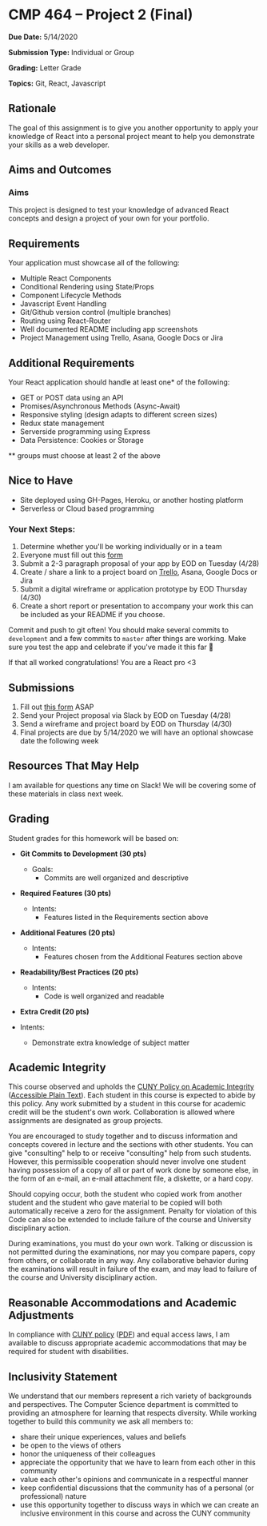 # CMP 464 – Project 2 (Final)

**Due Date:** 5/14/2020

**Submission Type:** Individual or Group

**Grading:** Letter Grade

**Topics:** Git, React, Javascript

## Rationale

The goal of this assignment is to give you another opportunity to apply your knowledge of React into a personal project meant to help you demonstrate your skills as a web developer. 

## Aims and Outcomes 
### Aims

This project is designed to test your knowledge of advanced React concepts and design a project of your own for your portfolio.

## Requirements
Your application must showcase all of the following: 
- Multiple React Components 
- Conditional Rendering using State/Props
- Component Lifecycle Methods
- Javascript Event Handling
- Git/Github version control (multiple branches)
- Routing using React-Router
- Well documented README including app screenshots
- Project Management using Trello, Asana, Google Docs or Jira

## Additional Requirements

Your React application should handle at least one* of the following:

- GET or POST data using an API
- Promises/Asynchronous Methods (Async-Await)
- Responsive styling (design adapts to different screen sizes) 
- Redux state management
- Serverside programming using Express
- Data Persistence: Cookies or Storage

** groups must choose at least 2 of the above

## Nice to Have

- Site deployed using GH-Pages, Heroku, or another hosting platform 
- Serverless or Cloud based programming

### Your Next Steps:
1. Determine whether you'll be working individually or in a team
2. Everyone must fill out this [form](https://forms.gle/G7WReFuejHSeSjx9A)
3. Submit a 2-3 paragraph proposal of your app by EOD on Tuesday (4/28)
4. Create / share a link to a project board on [Trello](https://trello.com/cameronflowers/recommend), Asana, Google Docs or Jira
5. Submit a digital wireframe or application prototype by EOD Thursday (4/30)
6. Create a short report or presentation to accompany your work this can be included as your README if you choose.


Commit and push to git often! You should make several commits to `development` and a few commits to `master` after things are working. Make sure you test the app and celebrate if you've made it this far 🚀

If that all worked congratulations! You are a React pro <3 


## Submissions
1. Fill out [this form](https://forms.gle/G7WReFuejHSeSjx9A) ASAP 
2. Send your Project proposal via Slack by EOD on Tuesday (4/28)
3. Send a wireframe and project board by EOD on Thursday (4/30)
4. Final projects are due by 5/14/2020 we will have an optional showcase date the following week


## Resources That May Help

I am available for questions any time on Slack! We will be covering some of these materials in class next week.

## Grading 
Student grades for this homework will be based on:

- **Git Commits to Development (30 pts)**
  - Goals:
    - Commits are well organized and descriptive

- **Required Features (30 pts)**
  - Intents:
    - Features listed in the Requirements section above
    
- **Additional Features (20 pts)**
  - Intents:
    - Features chosen from the Additional Features section above
    
- **Readability/Best Practices (20 pts)**
  - Intents:
    - Code is well organized and readable
    
-	**Extra Credit (20 pts)**
  - Intents:
    - Demonstrate extra knowledge of subject matter


## Academic Integrity

This course observed and upholds the [CUNY Policy on Academic Integrity](http://www.lehman.edu/lehman/about/policies_pdf/CUNYAcademicIntegrityPolicy.pdf) ([Accessible Plain Text](http://www.lehman.edu/lehman/about/policies_pdf/CUNYAcademicIntegrityPolicy.txt)). Each student in this course is expected to abide by this policy. Any work submitted by a student in this course for academic credit will be the student's own work. Collaboration is allowed where assignments are designated as group projects.

You are encouraged to study together and to discuss information and concepts covered in lecture and the sections with other students. You can give "consulting" help to or receive "consulting" help from such students. However, this permissible cooperation should never involve one student having possession of a copy of all or part of work done by someone else, in the form of an e-mail, an e-mail attachment file, a diskette, or a hard copy. 

Should copying occur, both the student who copied work from another student and the student who gave material to be copied will both automatically receive a zero for the assignment. Penalty for violation of this Code can also be extended to include failure of the course and University disciplinary action. 

During examinations, you must do your own work. Talking or discussion is not permitted during the examinations, nor may you compare papers, copy from others, or collaborate in any way. Any collaborative behavior during the examinations will result in failure of the exam, and may lead to failure of the course and University disciplinary action.

## Reasonable Accommodations and Academic Adjustments

In compliance with [CUNY policy](http://www2.cuny.edu/about/administration/offices/legal-affairs/policies-procedures/reasonable-accommodations-and-academic-adjustments/) ([PDF](http://www2.cuny.edu/wp-content/uploads/sites/4/page-assets/about/administration/offices/legal-affairs/policies-procedures/reasonable-accommodations-and-academic-adjustments/Procedures-for-Implementing-Reasonable-Accommodations-9.21.2016.pdf)) and equal access laws, I am available to discuss appropriate academic accommodations that may be required for student with disabilities.

## Inclusivity Statement

We understand that our members represent a rich variety of backgrounds and perspectives. The Computer Science department is committed to providing an atmosphere for learning that respects diversity. While working together to build this community we ask all members to:
*	share their unique experiences, values and beliefs
*	be open to the views of others 
*	honor the uniqueness of their colleagues
*	appreciate the opportunity that we have to learn from each other in this community
*	value each other's opinions and communicate in a respectful manner
*	keep confidential discussions that the community has of a personal (or professional) nature 
*	use this opportunity together to discuss ways in which we can create an inclusive environment in this course and across the CUNY community

